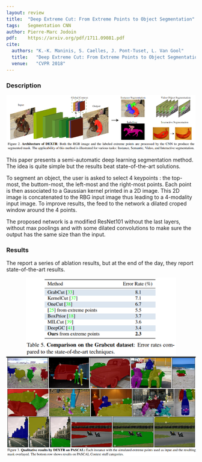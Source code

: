 ```yaml
---
layout: review
title:  "Deep Extreme Cut: From Extreme Points to Object Segmentation"
tags:   Segmentation CNN  
author: Pierre-Marc Jodoin
pdf:    https://arxiv.org/pdf/1711.09081.pdf 
cite:
  authors: "K.-K. Maninis, S. Caelles, J. Pont-Tuset, L. Van Gool"
  title:   "Deep Extreme Cut: From Extreme Points to Object Segmentation"
  venue:   "CVPR 2018"
---
```


### Description



<center><img src="/deep-learning/images/extremecut/sc01.png" width="700"></center>

This paper presents a semi-automatic deep learning segmentation method.  The idea is quite simple but the results beat state-of-the-art solutions.  

To segment an object, the user is asked to select 4 keypoints : the top-most, the buttom-most, the left-most and the right-most points.  Each point is then associated to a Gaussian kernel printed in a 2D image.  This 2D image is concatenated to the RBG input image thus leading to a 4-modality input image.  To improve results, the feed to the network a dilated croped window around the 4 points.  

The proposed network is a modified ResNet101 without the last layers, without max poolings and with some dilated convolutions to make sure the output has the same size than the input.



### Results
The report a series of ablation results, but at the end of the day, they report state-of-the-art results.

<center><img src="/deep-learning/images/extremecut/sc02.png" width="400"></center>
<center><img src="/deep-learning/images/extremecut/sc03.png" width="800"></center>


